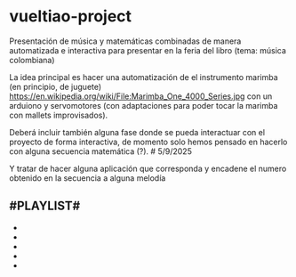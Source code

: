 # vueltiao-project
Presentación de música y matemáticas combinadas de manera automatizada e interactiva para presentar en la feria del libro (tema: música colombiana)

La idea principal es hacer una automatización de el instrumento marimba (en principio, de juguete) https://en.wikipedia.org/wiki/File:Marimba_One_4000_Series.jpg con un arduiono y servomotores (con adaptaciones para poder tocar la marimba con mallets improvisados).

Deberá incluir también alguna fase donde se pueda interactuar con el proyecto de forma interactiva, de momento solo hemos pensado en hacerlo con alguna secuencia matemática (?). # 5/9/2025

Y tratar de hacer alguna aplicación que corresponda y encadene el numero obtenido en la secuencia a alguna melodía

#PLAYLIST#
-
-
-
-
-
-
